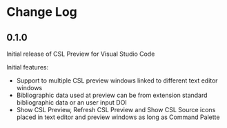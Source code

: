 # Change Log

## 0.1.0

Initial release of CSL Preview for Visual Studio Code

Initial features:

* Support to multiple CSL preview windows linked to different text editor windows
* Bibliographic data used at preview can be from extension standard bibliographic data or an user input DOI
* Show CSL Preview, Refresh CSL Preview and Show CSL Source icons placed in text editor and preview windows as long as Command Palette
